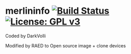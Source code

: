 merlininfo [![Build Status](https://travis-ci.org/OpenVisionE2/merlininfo.svg?branch=master)](https://travis-ci.org/OpenVisionE2/merlininfo) [![License: GPL v3](https://img.shields.io/badge/License-GPLv3-blue.svg)](https://www.gnu.org/licenses/gpl-3.0)
==============

Coded by DarkVolli 

Modified by RAED to Open source image + clone devices
